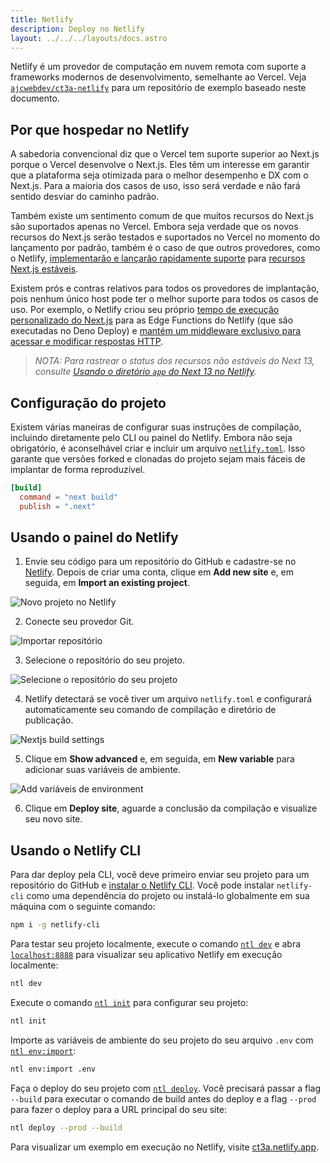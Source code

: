 ```yaml
---
title: Netlify
description: Deploy no Netlify
layout: ../../../layouts/docs.astro
---
```


Netlify é um provedor de computação em nuvem remota com suporte a frameworks modernos de desenvolvimento, semelhante ao Vercel. Veja [`ajcwebdev/ct3a-netlify`](https://github.com/ajcwebdev/ct3a-netlify) para um repositório de exemplo baseado neste documento.

## Por que hospedar no Netlify

A sabedoria convencional diz que o Vercel tem suporte superior ao Next.js porque o Vercel desenvolve o Next.js. Eles têm um interesse em garantir que a plataforma seja otimizada para o melhor desempenho e DX com o Next.js. Para a maioria dos casos de uso, isso será verdade e não fará sentido desviar do caminho padrão.

Também existe um sentimento comum de que muitos recursos do Next.js são suportados apenas no Vercel. Embora seja verdade que os novos recursos do Next.js serão testados e suportados no Vercel no momento do lançamento por padrão, também é o caso de que outros provedores, como o Netlify, [implementarão e lançarão rapidamente suporte](https://www.netlify.com/blog/deploy-nextjs-13/) para [recursos Next.js estáveis](https://docs.netlify.com/integrations/frameworks/next-js/overview/).

Existem prós e contras relativos para todos os provedores de implantação, pois nenhum único host pode ter o melhor suporte para todos os casos de uso. Por exemplo, o Netlify criou seu próprio [tempo de execução personalizado do Next.js](https://github.com/netlify/next-runtime) para as Edge Functions do Netlify (que são executadas no Deno Deploy) e [mantém um middleware exclusivo para acessar e modificar respostas HTTP](https://github.com/netlify/next-runtime#nextjs-middleware-on-netlify).

> _NOTA: Para rastrear o status dos recursos não estáveis do Next 13, consulte [Usando o diretório `app` do Next 13 no Netlify](https://github.com/netlify/next-runtime/discussions/1724)._

## Configuração do projeto

Existem várias maneiras de configurar suas instruções de compilação, incluindo diretamente pelo CLI ou painel do Netlify. Embora não seja obrigatório, é aconselhável criar e incluir um arquivo [`netlify.toml`](https://docs.netlify.com/configure-builds/file-based-configuration/). Isso garante que versões forked e clonadas do projeto sejam mais fáceis de implantar de forma reproduzível.

```toml
[build]
  command = "next build"
  publish = ".next"
```

## Usando o painel do Netlify

1. Envie seu código para um repositório do GitHub e cadastre-se no [Netlify](https://app.netlify.com/signup). Depois de criar uma conta, clique em **Add new site** e, em seguida, em **Import an existing project**.

![Novo projeto no Netlify](/images/netlify-01-new-project.webp)

2. Conecte seu provedor Git.

![Importar repositório](/images/netlify-02-connect-to-git-provider.webp)

3. Selecione o repositório do seu projeto.

![Selecione o repositório do seu projeto](/images/netlify-03-pick-a-repository-from-github.webp)

4. Netlify detectará se você tiver um arquivo `netlify.toml` e configurará automaticamente seu comando de compilação e diretório de publicação.

![Nextjs build settings](/images/netlify-04-configure-build-settings.webp)

5. Clique em **Show advanced** e, em seguida, em **New variable** para adicionar suas variáveis de ambiente.

![Add variáveis de environment](/images/netlify-05-env-vars.webp)

6. Clique em **Deploy site**, aguarde a conclusão da compilação e visualize seu novo site.

## Usando o Netlify CLI

Para dar deploy pela CLI, você deve primeiro enviar seu projeto para um repositório do GitHub e [instalar o Netlify CLI](https://docs.netlify.com/cli/get-started/). Você pode instalar `netlify-cli` como uma dependência do projeto ou instalá-lo globalmente em sua máquina com o seguinte comando:

```bash
npm i -g netlify-cli
```

Para testar seu projeto localmente, execute o comando [`ntl dev`](https://docs.netlify.com/cli/get-started/#run-a-local-development-environment) e abra [`localhost:8888`](http://localhost:8888/) para visualizar seu aplicativo Netlify em execução localmente:

```bash
ntl dev
```

Execute o comando [`ntl init`](https://docs.netlify.com/cli/get-started/#continuous-deployment) para configurar seu projeto:

```bash
ntl init
```

Importe as variáveis de ambiente do seu projeto do seu arquivo `.env` com [`ntl env:import`](https://cli.netlify.com/commands/env#envimport):

```bash
ntl env:import .env
```

Faça o deploy do seu projeto com [`ntl deploy`](https://docs.netlify.com/cli/get-started/#manual-deploys). Você precisará passar a flag `--build` para executar o comando de build antes do deploy e a flag `--prod` para fazer o deploy para a URL principal do seu site:

```bash
ntl deploy --prod --build
```

Para visualizar um exemplo em execução no Netlify, visite [ct3a.netlify.app](https://ct3a.netlify.app/).
